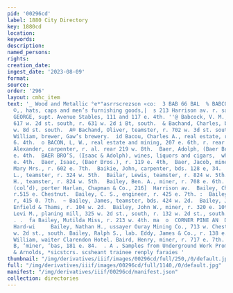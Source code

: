 ```yaml
---
pid: '00296cd'
label: 1880 City Directory
key: 1880cd
location: 
keywords: 
description: 
named_persons: 
rights: 
creation_date: 
ingest_date: '2023-08-09'
format: 
source: 
order: '296'
layout: cmhc_item
text: '_ Wood and Metallic °e*"asrrscrezson «co:  3 BAB 66 BAL  % BABCOCK, EDWARD
  ©,, hats, caps and men’s furnishing goods,|  s 213 Harrison av. r. same.  & BABCOCK,
  GEORGE, supt. Avenue Stables, 111 and 117 e. 4th. ''@ Babcock, V. M., stock dealer,
  617 w. 2d st. south, r. 631 w. 2d i Bt, south.  & Bachand, Charles, baker, r. 702
  w. 8d st. south.  A® Bachand, Oliver, teamster, r. 702 w. 3d st. south. >= Bachman,
  William, brewer, Gaw’s brewery.  id Bacou, Charles A., real estate, r. rear 319
  6. 4th.  o BACON, L, W., real estate and mining, 207 e. 6th, r. rear 319  e. 4th,  Badger,
  Alexander, carpenter, r. al. rear 219 w. 8th.  Baer, Adolph, (Baer Bros.), r.119
  e. 4th.  BAER BRO’S, (Isaac & Adolph), wines, liquors and cigars,  wholesale, 119
  e. 4th.  Baer, Isaac, (Baer Bros.), r. 119 e. 4th,  Baer, Jacob, miner, 423 e. Chestnut.  Buhma,
  Mary Mrs., r. 602 e. 7th.  Baikie, John, carpenter, bds. 128 e, 34.  Bailar, David
  L., teamster, r. 324 w. 5th.  Bailar, Lewis, teamster, r. 824 w. 5th.  Bailar, William
  H., teamster, r. 824 w. 5th.  Bailey, Ben. A., miner, r. 708 e. 6th.  Bailey, Charles,
  (col’d), porter Harlan, Chapman & Co., 216]  Harrison av.  Bailey, Charles H., carpenter,
  r.515 e. Chestnut.  Bailey, C. S., engineer, r. 425 e. 7th. :  Bailey, George, miner,
  r, 415 0. 7th.  ~ Bailey, James, teamster, bds. 424 w. 2d.  Bailey, J. F., barkpr.
  Enfield & Thams, r. 104 w. 2d.  Bailey, John W., miner, r. 320 e. 10th.  Bailey,
  Levi M., planing mill, 325 w. 2d st., south, r. 132 w. 2d st., south.  js.  &  a  =a)
  . .  fa Bailey, Mutilda Miss, r. 213 w. 4th. ma  o  CORNER PINE AN  Dealer in, Builders’
  Hard-wi     Bailey, Nathan H., ussayer Ouray Mining Co., 713 w. Chestnut, r. 724
  w. 2d st., south. Bailey, Ralph S., lab. Eddy, James & Co., r. 138 e. 6th. - Bailey,
  William, waiter Clarendon Hotel. Baird, Henry, miner, r. 717 e. 7th. 1 Baird, TL
  B, ‘miner, ‘bas, 181 e. 84.  . A . Samples from Underground Work Prompit Abvatiia
  & Arnolds, *sicstcrs. scsheant trainee renply faraies '
thumbnail: "/img/derivatives/iiif/images/00296cd/full/250,/0/default.jpg"
full: "/img/derivatives/iiif/images/00296cd/full/1140,/0/default.jpg"
manifest: "/img/derivatives/iiif/00296cd/manifest.json"
collection: directories
---
```

